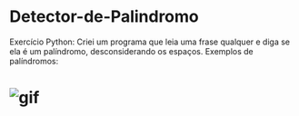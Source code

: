 # Detector-de-Palindromo
Exercício Python: Criei um programa que leia uma frase qualquer e diga se ela é um palíndromo, desconsiderando os espaços. Exemplos de palíndromos:
# <img aling="rinht" alt="gif" windht="200" src="https://media1.giphy.com/media/TDe7ZgPJaNA5TOY9M1/giphy.gif?cid=790b76110886c0494d55018921bf515a18a6fb5d90f6c306&rid=giphy.gif&ct=g">

